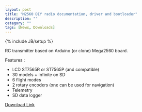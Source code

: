 ```yaml
---
layout: post
title: "M2560 DIY radio documentation, driver and bootloader"
description: ""
category: ""
tags: [News, Downloads]
---
```

{% include JB/setup %}

RC transmitter based on Arduino (or clone) Mega2560 board.

Features :
- LCD ST7565R or ST7565P (and compatible)
- 30 models + infinite on SD 
- 6 flight modes 
- 2 rotary encoders (one can be used for navigation) 
- Telemetry
- SD data logger

[Download Link](http://downloads.open-tx.org/MEGA2560/)
